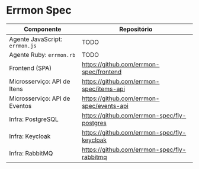# Errmon Spec

| Componente                     | Repositório                                |
|--------------------------------|---------------------------------------------|
| Agente JavaScript: `errmon.js`                | TODO     |
| Agente Ruby: `errmon.rb`               | TODO     |
| Frontend (SPA)                 | <https://github.com/errmon-spec/frontend>     |
| Microsserviço: API de Itens   | <https://github.com/errmon-spec/items-api>    |
| Microsserviço: API de Eventos | <https://github.com/errmon-spec/events-api>   |
| Infra: PostgreSQL                       | <https://github.com/errmon-spec/fly-postgres> |
| Infra: Keycloak                       | <https://github.com/errmon-spec/fly-keycloak> |
| Infra: RabbitMQ                       | <https://github.com/errmon-spec/fly-rabbitmq> |
